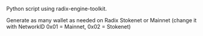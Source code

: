 Python script using radix-engine-toolkit.

Generate as many wallet as needed on Radix Stokenet or Mainnet (change it with NetworkID 0x01 = Mainnet, 0x02 = Stokenet)
